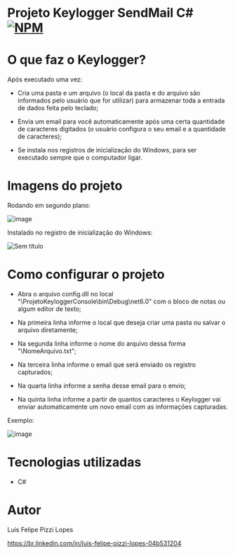 # Projeto Keylogger SendMail C#  [![NPM](https://img.shields.io/npm/l/react)](https://github.com/devsuperior/sds1-wmazoni/blob/master/LICENSE) 

# O que faz o Keylogger?

Após executado uma vez:

- Cria uma pasta e um arquivo (o local da pasta e do arquivo são informados pelo usuário que for utilizar) para armazenar toda a entrada de dados feita pelo teclado;

- Envia um email para você automaticamente após uma certa quantidade de caracteres digitados (o usuário configura o seu email e a quantidade de caracteres); 

- Se instala nos registros de inicialização do Windows, para ser executado sempre que o computador ligar.


# Imagens do projeto

Rodando em segundo plano:

![image](https://user-images.githubusercontent.com/101680647/218084374-da5edb1a-1093-4828-a75d-1c7a0f634647.png)

Instalado no registro de inicialização do Windows:

![Sem título](https://user-images.githubusercontent.com/101680647/218089285-b047d0ef-07a9-4416-9c6c-0933db07aa47.png)


# Como configurar o projeto

- Abra o arquivo config.dll no local "\ProjetoKeyloggerConsole\bin\Debug\net6.0" com o bloco de notas ou algum editor de texto;

- Na primeira linha informe o local que deseja criar uma pasta ou salvar o arquivo diretamente;

- Na segunda linha informe o nome do arquivo dessa forma "\NomeArquivo.txt";

- Na terceira linha informe o email que será enviado os registro capturados; 

- Na quarta linha informe a senha desse email para o envio; 

- Na quinta linha informe a partir de quantos caracteres o Keylogger vai enviar automaticamente um novo email com as informações capturadas.

Exemplo:

![image](https://user-images.githubusercontent.com/101680647/218086834-50d1083b-992a-4ae3-97b7-c5c03eb3ce23.png)


# Tecnologias utilizadas
- C#


# Autor

Luis Felipe Pizzi Lopes

https://br.linkedin.com/in/luis-felipe-pizzi-lopes-04b531204
